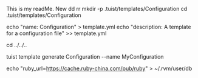 This is my readMe.
New
dd
rr
mkdir -p .tuist/templates/Configuration
cd .tuist/templates/Configuration

echo "name: Configuration" > template.yml
echo "description: A template for a configuration file" >> template.yml

cd ../../..

tuist template generate Configuration --name MyConfiguration

echo "ruby_url=https://cache.ruby-china.com/pub/ruby" > ~/.rvm/user/db
